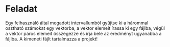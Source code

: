 # Feladat
Egy felhasználó által megadott intervallumból gyűjtse ki a hárommal osztható számokat egy vektorba, a vektor elemeit írassa ki egy fájlba, végül a vektor páros elemeit összegezze és írja bele az eredményt ugyanabba a fájlba. A kimeneti fájlt tartalmazza a projekt!